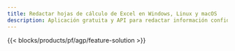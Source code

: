 ```yaml
---
title: Redactar hojas de cálculo de Excel en Windows, Linux y macOS
description: Aplicación gratuita y API para redactar información confidencial de las hojas de cálculo XLS, XLSX y ODS
---
```

{{< blocks/products/pf/agp/feature-solution >}} 

